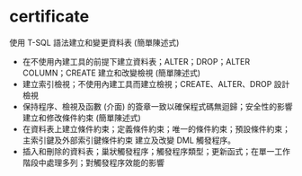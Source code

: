 # certificate
使用 T-SQL 語法建立和變更資料表 (簡單陳述式)
* 在不使用內建工具的前提下建立資料表；ALTER；DROP；ALTER COLUMN；CREATE
建立和改變檢視 (簡單陳述式)
* 建立索引檢視；不使用內建工具而建立檢視；CREATE、ALTER、DROP
設計檢視
* 保持程序、檢視及函數 (介面) 的簽章一致以確保程式碼無迴歸；安全性的影響
建立和修改條件約束 (簡單陳述式)
* 在資料表上建立條件約束；定義條件約束；唯一的條件約束；預設條件約束；主索引鍵及外部索引鍵條件約束
建立及改變 DML 觸發程序。
* 插入和刪除的資料表；巢狀觸發程序；觸發程序類型；更新函式；在單一工作階段中處理多列；對觸發程序效能的影響
